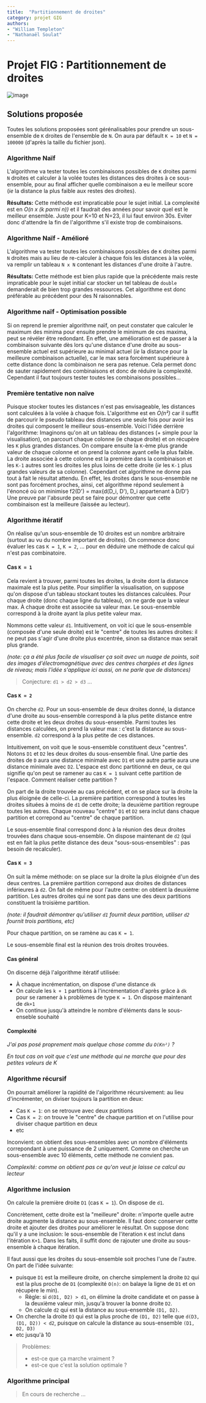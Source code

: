 ```yaml
---
title:  "Partitionnement de droites"
category: projet GIG
authors:
- "William Templeton"
- "Nathanaël Soulat"
---
```


# Projet FIG : Partitionnement de droites

![image](https://user-images.githubusercontent.com/75546258/141136749-815f4440-a7a6-46ea-abd9-3dc462c15c71.png)

## Solutions proposée

Toutes les solutions proposées sont gérénalisables pour prendre un sous-ensemble de `K` droites de l'ensemble de `N`.
On aura par défault `K = 10` et `N = 100000` (d'après la taille du fichier json).

### Algorithme Naïf

L'algorithme va tester toutes les combinaisons possibles de `K` droites parmi `N` droites et calculer à la volée toutes les distances des droites à ce sous-ensemble, pour au final afficher quelle combinaison a eu le meilleur score (*ie* la distance la plus faible aux restes des droites).

**Résultats:** Cette méthode est impraticable pour le sujet initial. La complexité est en *O(n x (k parmi n))* et il faudrait des années pour savoir quel est le meilleur ensemble. Juste pour K=10 et N=23, il lui faut environ 30s. Eviter donc d'attendre la fin de l'algorithme s'il existe trop de combinaisons.

### Algorithme Naïf - Amélioré

L'algorithme va tester toutes les combinaisons possibles de `K` droites parmi `N` droites mais au lieu de re-calculer à chaque fois les distances à la volée, va remplir un tableau `N x N` contenant les distances d'une droite à l'autre.  

**Résultats:** Cette méthode est bien plus rapide que la précédente mais reste impraticable pour le sujet initial car stocker un tel tableau de `double` demanderait de bien trop grandes ressources. Cet algorithme est donc préférable au précédent pour des N raisonnables.

### Algorithme naïf - Optimisation possible

Si on reprend le premier algorithme naïf, on peut constater que calculer le maximum des minima pour ensuite prendre le minimum de ces maxima, peut se révéler être redondant. En effet, une amélioration est de passer à la combinaison suivante dès lors qu'une distance d'une droite au sous-ensemble actuel est supérieure au minimal actuel (*ie* la distance pour la meilleure combinaison actuelle), car le max sera forcément supérieure à cette distance donc la combinaison ne sera pas retenue. Cela permet donc de sauter rapidement des combinaisons et donc de réduire la complexité. Cependant il faut toujours tester toutes les combinaisons possibles...

### Première tentative non naïve

Puisque stocker toutes les distances n'est pas envisageable, les distances sont calculées à la volée à chaque fois.
L'algorithme est en *O(n²)* car il suffit de parcourir le pseudo tableau des distances une seule fois pour avoir les droites qui composent le meilleur sous-ensemble.
Voici l'idée derrière l'algorithme:
Imaginons qu'on ait un tableau des distances (+ simple pour la visualisation), on parcourt chaque colonne (ie chaque droite) et on récupère les `K` plus grandes distances. On compare ensuite la `K`-ème plus grande valeur de chaque colonne et on prend la colonne ayant celle la plus faible. La droite associée à cette colonne est la première dans la combinaison et les `K-1` autres sont les droites les plus loins de cette droite (*ie* les `K-1` plus grandes valeurs de sa colonne).
Cependant cet algorithme ne donne pas tout à fait le résultat attendu. En effet, les droites dans le sous-ensemble ne sont pas forcément proches, ainsi, cet algorithme répond seulement à l'énoncé où on minimise f2(D') = max{d(D_i, D'), D_i appartenant à D/D'}
Une preuve par l'absurde peut se faire pour démontrer que cette combinaison est la meilleure (laissée au lecteur).

### Algorithme itératif

On réalise qu'un sous-ensemble de 10 droites est un nombre arbitraire (surtout au vu du nombre important de droites). On commence donc évaluer les cas `K = 1`, `K = 2`, ... pour en déduire une méthode de calcul qui n'est pas combinatoire.

#### Cas `K = 1`
Cela revient à trouver, parmi toutes les droites, la droite dont la distance maximale est la plus petite. 
Pour simplifier la visualisation, on suppose qu'on dispose d'un tableau stockant toutes les distances calculées. 
Pour chaque droite (donc chaque ligne du tableau), on ne garde que la valeur max. À chaque droite est associée sa valeur max. Le sous-ensemble correspond à la droite ayant la plus petite valeur max. 

Nommons cette valeur `d1`. Intuitivement, on voit ici que le sous-ensemble (composée d'une seule droite) est le "centre" de toutes les autres droites: il ne peut pas s'agir d'une droite plus excentrée, sinon sa distance max serait plus grande. 

_(note: ça a été plus facile de visualiser ça soit avec un nuage de points, soit des images d'électromagnétique avec des centres chargées et des lignes de niveau; mais l'idée s'applique ici aussi, on ne parle que de distances)_

> Conjecture: `d1 > d2 > d3` ...

#### Cas `K = 2`
On cherche `d2`. Pour un sous-ensemble de deux droites donné, la distance d'une droite au sous-ensemble correspond à la plus petite distance entre cette droite et les deux droites du sous-ensemble. Parmi toutes les distances calculées, on prend la valeur max : c'est la distance au sous-ensemble. `d2` correspond à la plus petite de ces distances. 

Intuitivement, on voit que le sous-ensemble constituent deux "centres". Notons `D1` et `D2` les deux droites du sous-ensemble final. Une partie des droites de `D` aura une distance minimale avec `D1` et une autre partie aura une distance minimale avec `D2`. L'espace est donc partitionné en deux, ce qui signifie qu'on peut se ramener au cas `K = 1` suivant cette partition de l'espace. Comment réaliser cette partition ? 

On part de la droite trouvée au cas précédent, et on se place sur la droite la plus éloignée de celle-ci. La première partition correspond à toutes les droites situées à moins de `d1` de cette droite; la deuxième partition regroupe toutes les autres. Chaque nouveau "centre" `D1` et `D2` sera inclut dans chaque partition et correpond au "centre" de chaque partition. 

Le sous-ensemble final correspond donc à la réunion des deux droites trouvées dans chaque sous-ensemble. On dispose maintenant de `d2` (qui est en fait la plus petite distance des deux "sous-sous-ensembles" : pas besoin de recalculer).

#### Cas `K = 3`

On suit la même méthode: on se place sur la droite la plus éloignée d'un des deux centres. La première partition correpond aux droites de distances inférieures à `d2`. On fait de même pour l'autre centre: on obtient la deuxième partition. Les autres droites qui ne sont pas dans une des deux partitions constituent la troisième partition. 

_(note: il faudrait démontrer qu'utiliser `d1` fournit deux partition, utiliser `d2` fournit trois partitions, etc)_

Pour chaque partition, on se ramène au cas `K = 1`.

Le sous-ensemble final est la réunion des trois droites trouvées. 

#### Cas général

On discerne déjà l'algorithme itératif utilisée:
- À chaque incrémentation, on dispose d'une distance `dk`
- On calcule les `k + 1` partitions à l'incrémentation d'après grâce à `dk` pour se ramener à `k` problèmes de type `K = 1`. On dispose maintenant de `dk+1`
- On continue jusqu'à atteindre le nombre d'éléments dans le sous-enseble souhaité

#### Complexité

_J'ai pas posé proprement mais quelque chose comme du `O(Kn²)` ?_

_En tout cas on voit que c'est une méthode qui ne marche que pour des petites valeurs de K_

### Algorithme récursif

On pourrait améliorer la rapidité de l'algorithme récursivement: au lieu d'incrémenter, on diviser toujours la partition en deux:

- Cas `K = 1`: on se retrouve avec deux partitions
- Cas `K = 2`: on trouve le "centre" de chaque partition et on l'utilise pour diviser chaque partition en deux
- etc

Inconvient: on obtient des sous-ensembles avec un nombre d'éléments correpondant à une puissance de 2 uniquement. Comme on cherche un sous-ensemble avec 10 éléments, cette méthode ne convient pas.

_Complexité: comme on obtient pas ce qu'on veut je laisse ce calcul au lecteur_

### Algorithme inclusion

On calcule la première droite `D1` (cas `K = 1`). On dispose de `d1`.

Concrètement, cette droite est la "meilleure" droite: n'importe quelle autre droite augmente la distance au sous-ensemble. Il faut donc conserver cette droite et ajouter des droites pour améliorer le résultat. On suppose donc qu'il y a une inclusion: le sous-ensemble de l'iteration `K` est inclut dans l'itération `K+1`. Dans les faits, il suffit donc de rajouter une droite au sous-ensemble à chaque itération. 

Il faut aussi que les droites du sous-ensemble soit proches l'une de l'autre. On part de l'idée suivante: 

- puisque `D1` est la meilleure droite, on cherche simplement la droite `D2` qui est la plus proche de `D1` (complexité `O(n)`: on balaye la ligne de `D1` et on récupère le min). 
    - Règle: si `d(D1, D2) > d1`, on élimine la droite candidate et on passe à la deuxième valeur min, jusqu'à trouver la bonne droite `D2`.
    - On calcule `d2` qui est la distance au sous-ensemble `(D1, D2)`.
- On cherche la droite `D3` qui est la plus proche de `(D1, D2)` telle que `d(D3, (D1, D2)) < d2`, puisque on calcule la distance au sous-ensemble `(D1, D2, D3)`
- etc jusqu'à 10

>Problèmes:
>- est-ce que ça marche vraiment ?
>- est-ce que c'est la solution optimale ?


### Algorithme principal

> En cours de recherche ...
